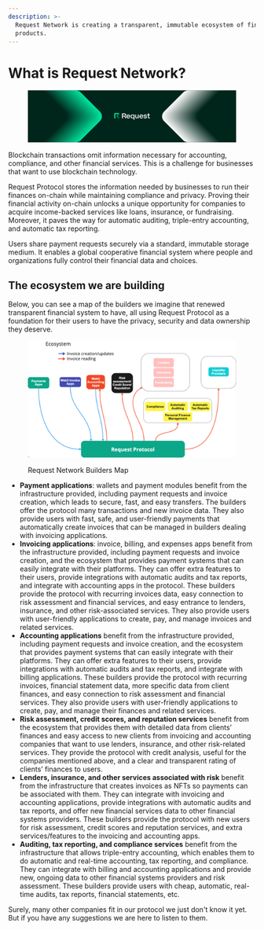```yaml
---
description: >-
  Request Network is creating a transparent, immutable ecosystem of financial
  products.
---
```


# What is Request Network?

<figure><img src=".gitbook/assets/LinkedIn_Personal_Header.jpg" alt=""><figcaption></figcaption></figure>

Blockchain transactions omit information necessary for accounting, compliance, and other financial services. This is a challenge for businesses that want to use blockchain technology.

Request Protocol stores the information needed by businesses to run their finances on-chain while maintaining compliance and privacy. Proving their financial activity on-chain unlocks a unique opportunity for companies to acquire income-backed services like loans, insurance, or fundraising. Moreover, it paves the way for automatic auditing, triple-entry accounting, and automatic tax reporting.

Users share payment requests securely via a standard, immutable storage medium. It enables a global cooperative financial system where people and organizations fully control their financial data and choices.

## The ecosystem we are building

Below, you can see a map of the builders we imagine that renewed transparent financial system to have, all using Request Protocol as a foundation for their users to have the privacy, security and data ownership they deserve.&#x20;

<figure><img src=".gitbook/assets/image (1).png" alt=""><figcaption><p>Request Network Builders Map</p></figcaption></figure>

* **Payment applications**: wallets and payment modules benefit from the infrastructure provided, including payment requests and invoice creation, which leads to secure, fast, and easy transfers. The builders offer the protocol many transactions and new invoice data. They also provide users with fast, safe, and user-friendly payments that automatically create invoices that can be managed in builders dealing with invoicing applications.
* **Invoicing applications**: invoice, billing, and expenses apps benefit from the infrastructure provided, including payment requests and invoice creation, and the ecosystem that provides payment systems that can easily integrate with their platforms. They can offer extra features to their users, provide integrations with automatic audits and tax reports, and integrate with accounting apps in the protocol. These builders provide the protocol with recurring invoices data, easy connection to risk assessment and financial services, and easy entrance to lenders, insurance, and other risk-associated services. They also provide users with user-friendly applications to create, pay, and manage invoices and related services.
* **Accounting applications** benefit from the infrastructure provided, including payment requests and invoice creation, and the ecosystem that provides payment systems that can easily integrate with their platforms. They can offer extra features to their users, provide integrations with automatic audits and tax reports, and integrate with billing applications. These builders provide the protocol with recurring invoices, financial statement data, more specific data from client finances, and easy connection to risk assessment and financial services. They also provide users with user-friendly applications to create, pay, and manage their finances and related services.
* **Risk assessment, credit scores, and reputation services** benefit from the ecosystem that provides them with detailed data from clients’ finances and easy access to new clients from invoicing and accounting companies that want to use lenders, insurance, and other risk-related services. They provide the protocol with credit analysis, useful for the companies mentioned above, and a clear and transparent rating of clients’ finances to users.
* **Lenders, insurance, and other services associated with risk** benefit from the infrastructure that creates invoices as NFTs so payments can be associated with them. They can integrate with invoicing and accounting applications, provide integrations with automatic audits and tax reports, and offer new financial services data to other financial systems providers. These builders provide the protocol with new users for risk assessment, credit scores and reputation services, and extra services/features to the invoicing and accounting apps.
* **Auditing, tax reporting, and compliance services** benefit from the infrastructure that allows triple-entry accounting, which enables them to do automatic and real-time accounting, tax reporting, and compliance. They can integrate with billing and accounting applications and provide new, ongoing data to other financial systems providers and risk assessment. These builders provide users with cheap, automatic, real-time audits, tax reports, financial statements, etc.

Surely, many other companies fit in our protocol we just don't know it yet. But if you have any suggestions we are here to listen to them.
